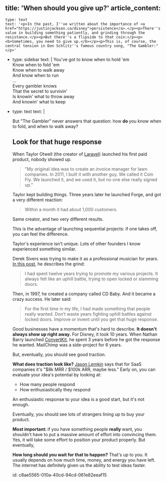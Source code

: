 title: 'When should you give up?'
article_content:
  -
    type: text
    text: '<p>In the past, I''ve written about the importance of <a href="https://justinjackson.ca/disney">persistence</a>.</p><p>There''s value in building something patiently, and grinding through the resistance.</p><p>But there''s a flipside to that coin:</p><p><b>Sometimes, you need to give up.</b></p><p>This is, of course, the central tension in Don Schlitz''s famous country song, "The Gambler:"</p>'
  -
    type: sidebar
    text: |
      You've got to know when to hold 'em<br>
      Know when to fold 'em<br>
      Know when to walk away<br>
      And know when to run<br>
      ...<br>
      Every gambler knows<br>
      That the secret to survivin'<br>
      Is knowin' what to throw away<br>
      And knowin' what to keep
  -
    type: text
    text: |
      <p>But "The Gambler" never answers that question: how <b>do </b>you know when to fold, and when to walk away?</p><h2>Look for that huge response</h2><p>When Taylor Otwell (the creator of <a href="https://laravel.com/">Laravel</a>) launched his first paid product, nobody showed up.</p><blockquote><p>"My original idea was to create an invoice manager for lawn companies. In 2011, I built it with another guy. We called it Coin Fly. We launched it, and we used it, but no one else really signed up."</p></blockquote><p>Taylor kept building things. Three years later he launched Forge, and got a very different reaction:</p><blockquote><p>Within a month it had about 1,000 customers.</p></blockquote><p>Same creator, and two very different results.</p><p>This is the advantage of launching sequential projects: if one takes off, you can feel the difference.</p><p>Taylor's experience isn't unique. Lots of other founders I know experienced something similar.</p><p>Derek Sivers was trying to make it as a professional musician for years. <a href="https://sivers.org/hitswitch">In this post</a>, he describes the grind:</p><blockquote><p>I had spent twelve years trying to promote my various projects. It always felt like an uphill battle, trying to open locked or slamming doors.</p></blockquote><p>Then, in 1997, he created a company called CD Baby. And it became a crazy success. He later said:</p><blockquote><p>For the first time in my life, I had made something that people really wanted. Don’t waste years fighting uphill battles against locked doors. Improve or invent until you get that huge response.</p></blockquote><p>Good businesses have a momentum that's hard to describe. <b>It doesn't always show up right away.</b> For Disney, it took 10 years. When Nathan Barry launched&nbsp;<a href="http://mbsy.co/convertkit/75552">ConvertKit</a>, he spent 3 years before he got the response he wanted. MailChimp was a side-project for 6 years.</p><p>But, eventually, you should see good traction.&nbsp;&nbsp;</p><p><b>What does traction look like?</b> <a href="https://twitter.com/jasonlk/status/1081363657328492545">Jason Lemkin</a> says that for SaaS companies it's "$8k MRR / $100k ARR, maybe less." Early on, you can evaluate your idea's potential by looking at:</p><ul><li>How many people respond</li><li>How enthusiastically they respond</li></ul><p>An enthusiastic response to your idea is a good start, but it's not enough.
      
      Eventually, you should see lots of strangers lining up to buy your product.&nbsp;</p><p><b>Most important:&nbsp;</b>if you have something people <b>really </b>want, you shouldn't have to put a massive amount of effort into convincing them. Yes, it will take some effort to position your product properly. But eventually,&nbsp;</p><p><b>How long should you wait for that to happen?</b>&nbsp;That's up to you. It usually depends on how much time, money, and energy you have left. The internet has definitely given us the ability to test ideas faster.&nbsp;</p>
id: c8ae5565-010a-40cd-94cd-061e82eeaf15
